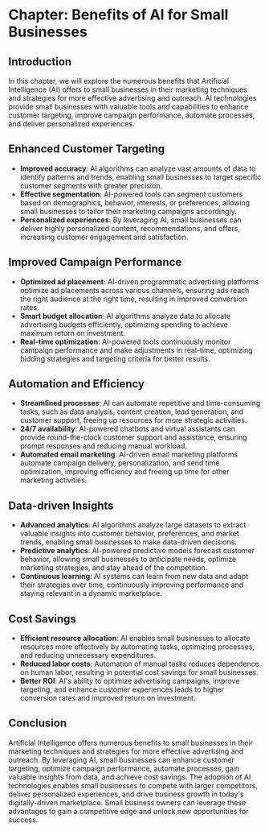 Chapter: Benefits of AI for Small Businesses
============================================

Introduction
------------

In this chapter, we will explore the numerous benefits that Artificial Intelligence (AI) offers to small businesses in their marketing techniques and strategies for more effective advertising and outreach. AI technologies provide small businesses with valuable tools and capabilities to enhance customer targeting, improve campaign performance, automate processes, and deliver personalized experiences.

Enhanced Customer Targeting
---------------------------

* **Improved accuracy**: AI algorithms can analyze vast amounts of data to identify patterns and trends, enabling small businesses to target specific customer segments with greater precision.
* **Effective segmentation**: AI-powered tools can segment customers based on demographics, behavior, interests, or preferences, allowing small businesses to tailor their marketing campaigns accordingly.
* **Personalized experiences**: By leveraging AI, small businesses can deliver highly personalized content, recommendations, and offers, increasing customer engagement and satisfaction.

Improved Campaign Performance
-----------------------------

* **Optimized ad placement**: AI-driven programmatic advertising platforms optimize ad placements across various channels, ensuring ads reach the right audience at the right time, resulting in improved conversion rates.
* **Smart budget allocation**: AI algorithms analyze data to allocate advertising budgets efficiently, optimizing spending to achieve maximum return on investment.
* **Real-time optimization**: AI-powered tools continuously monitor campaign performance and make adjustments in real-time, optimizing bidding strategies and targeting criteria for better results.

Automation and Efficiency
-------------------------

* **Streamlined processes**: AI can automate repetitive and time-consuming tasks, such as data analysis, content creation, lead generation, and customer support, freeing up resources for more strategic activities.
* **24/7 availability**: AI-powered chatbots and virtual assistants can provide round-the-clock customer support and assistance, ensuring prompt responses and reducing manual workload.
* **Automated email marketing**: AI-driven email marketing platforms automate campaign delivery, personalization, and send time optimization, improving efficiency and freeing up time for other marketing activities.

Data-driven Insights
--------------------

* **Advanced analytics**: AI algorithms analyze large datasets to extract valuable insights into customer behavior, preferences, and market trends, enabling small businesses to make data-driven decisions.
* **Predictive analytics**: AI-powered predictive models forecast customer behavior, allowing small businesses to anticipate needs, optimize marketing strategies, and stay ahead of the competition.
* **Continuous learning**: AI systems can learn from new data and adapt their strategies over time, continuously improving performance and staying relevant in a dynamic marketplace.

Cost Savings
------------

* **Efficient resource allocation**: AI enables small businesses to allocate resources more effectively by automating tasks, optimizing processes, and reducing unnecessary expenditures.
* **Reduced labor costs**: Automation of manual tasks reduces dependence on human labor, resulting in potential cost savings for small businesses.
* **Better ROI**: AI's ability to optimize advertising campaigns, improve targeting, and enhance customer experiences leads to higher conversion rates and improved return on investment.

Conclusion
----------

Artificial Intelligence offers numerous benefits to small businesses in their marketing techniques and strategies for more effective advertising and outreach. By leveraging AI, small businesses can enhance customer targeting, optimize campaign performance, automate processes, gain valuable insights from data, and achieve cost savings. The adoption of AI technologies enables small businesses to compete with larger competitors, deliver personalized experiences, and drive business growth in today's digitally-driven marketplace. Small business owners can leverage these advantages to gain a competitive edge and unlock new opportunities for success.
